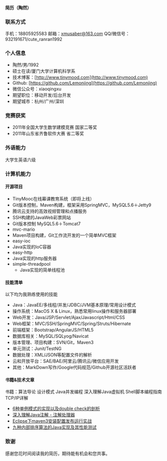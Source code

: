 #### 简历（陶然）
### 联系方式

手机：18805925583 邮箱：xmusaber@163.com
QQ/微信号：932191671/cute_ranran1992

### 个人信息

 - 陶然/男/1992
 - 硕士在读/厦门大学计算机科学系 
 - 技术博客：[http://www.tinymood.com](http://www.tinymood.com)
 - Github: [https://github.com/Lemonjing](https://github.com/Lemonjing)
 - 微信公众号：xiaoqingxu
 - 期望职位：移动开发/后台开发
 - 期望城市：杭州/广州/深圳

### 竞赛获奖
- 2011年全国大学生数学建模竞赛 国家二等奖
- 2011年山东省齐鲁软件大赛 省二等奖

### 外语能力
大学生英语六级

### 计算机能力
#### 开源项目
- TinyMooc在线幕课教育系统（即将上线）
 - Git版本控制，Maven构建，框架采用SpringMVC，MySQL5.6＋Jetty9
 - 腾讯云支持的高效视频管理和点播服务
- SSH构建的JavaWeb彩票网站
 - Git版本控制 MySQL5.6＋Tomcat7
- mvc-mario
 - Maven项目构建，Git工作流开发的一个简单MVC框架
- easy-ioc
 - Java实现的IoC容器
- easy-http
 - Java实现的http服务器
- simple-threadpool
  - Java实现的简单线程池

#### 技能清单

以下均为我熟练使用的技能

- Java：JavaEE/多线程/并发/JDBC/JVM基本原理/常用设计模式
- 操作系统：MacOS X & Linux，熟悉常用linux操作和服务器部署
- Web开发：Java/JSP/Servlet/Ajax/Javascript/Html/CSS
- Web框架：MVC/SSH/SpringMVC/Spring/Struts/Hibernate
- 前端框架：Bootstrap/AngularJS/HTML5
- 数据库相关：MySQL/SQLyog/Navicat
- 版本管理、项目构建：SVN/Git，Maven3
- 单元测试：Junit/TestNG
- 数据处理：XML/JSON等配置文件的解析
- 云和开放平台：SAE/BAE/阿里云/腾讯云/微信应用开发
- 其他：MarkDown写作/Google代码规范/Github开源社区活跃者

#### 书籍&技术文章

书籍：算法导论 设计模式 Java并发编程 深入理解Java虚拟机 Shell脚本编程指南 TCP/IP详解

- [6种单例模式的实现以及double check的剖析](http://www.tinymood.com/archives/1195.html)
- [深入理解Java注解 - 注解处理器](http://www.tinymood.com/archives/1213.html)
- [Eclipse下maven3安装配置发布运行实战](http://www.tinymood.com/archives/674.html)
- [九种内部排序算法的Java实现及其性能测试](http://www.tinymood.com/archives/1247.html)

### 致谢
感谢您花时间阅读我的简历，期待能有机会和您共事。